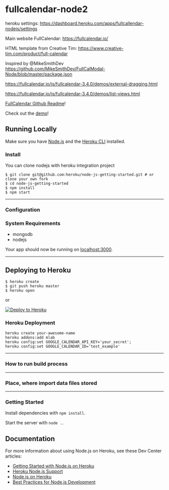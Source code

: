 # fullcalendar-node2

heroku settings: https://dashboard.heroku.com/apps/fullcallendar-nodejs/settings

Main website FullCalendar: https://fullcalendar.io/

HTML template from Creative Tim: https://www.creative-tim.com/product/full-calendar

Inspired by @MikeSmithDev https://github.com/MikeSmithDev/FullCalModal-Node/blob/master/package.json

https://fullcalendar.io/js/fullcalendar-3.4.0/demos/external-dragging.html

https://fullcalendar.io/js/fullcalendar-3.4.0/demos/list-views.html

[FullCalendar Github Readme](https://github.com/fullcalendar/fullcalendar/blob/master/README.md)!



Check out the [demo](https://google.com)!


## Running Locally

Make sure you have [Node.js](http://nodejs.org/) and the [Heroku CLI](https://cli.heroku.com/) installed.


### Install

You can clone nodejs with heroku integration project
```
$ git clone git@github.com:heroku/node-js-getting-started.git # or clone your own fork
$ cd node-js-getting-started
$ npm install
$ npm start
```


---
### Configuration




### System Requirements

- mongodb
- nodejs

Your app should now be running on [localhost:3000](http://localhost:3000/).


---





## Deploying to Heroku

```
$ heroku create
$ git push heroku master
$ heroku open
```
or

[![Deploy to Heroku](https://www.herokucdn.com/deploy/button.png)](https://heroku.com/deploy?template=https://github.com/atherdon/fullcalendar-node2/tree/master)


### Heroku Deployment

```
heroku create your-awesome-name
heroku addons:add mlab
heroku config:set GOOGLE_CALENDAR_API_KEY='your_secret';
heroku config:set GOOGLE_CALENDAR_ID='test_example'

```

---



### How to run build process
---
### Place, where import data files stored
---

### Getting Started


Install dependencies with `npm install`.


Start the server with `node .`.



## Documentation

For more information about using Node.js on Heroku, see these Dev Center articles:

- [Getting Started with Node.js on Heroku](https://devcenter.heroku.com/articles/getting-started-with-nodejs)
- [Heroku Node.js Support](https://devcenter.heroku.com/articles/nodejs-support)
- [Node.js on Heroku](https://devcenter.heroku.com/categories/nodejs)
- [Best Practices for Node.js Development](https://devcenter.heroku.com/articles/node-best-practices)

